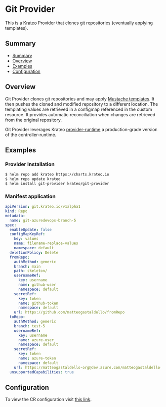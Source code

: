 # Git Provider

This is a [Krateo](https://krateo.io) Provider that clones git repositories (eventually applying templates).

## Summary

- [Summary](#summary)
- [Overview](#overview)
- [Examples](#examples)
- [Configuration](#configuration)
  

## Overview

Git Provider clones git repositories and may apply [Mustache templates](https://mustache.github.io). It then pushes the cloned and modified repository to a different location. The templating values are retrieved in a configmap referenced in the custom resource. 
It provides automatic reconciliation when changes are retrieved from the original repository.

Git Provider leverages Krateo [provider-runtime](https://docs.krateo.io/key-concepts/kco/#provider-runtime) a production-grade version of the controller-runtime. 

## Examples

### Provider Installation

```bash
$ helm repo add krateo https://charts.krateo.io
$ helm repo update krateo
$ helm install git-provider krateo/git-provider
```

### Manifest application

```yaml
apiVersion: git.krateo.io/v1alpha1
kind: Repo
metadata:
  name: git-azuredevops-branch-5
spec:
  enableUpdate: false 
  configMapKeyRef:
    key: values
    name: filename-replace-values
    namespace: default
  deletionPolicy: Delete
  fromRepo:
    authMethod: generic 
    branch: main
    path: skeleton/
    usernameRef:
      key: username
      name: github-user
      namespace: default
    secretRef:
      key: token
      name: github-token
      namespace: default
    url: https://github.com/matteogastaldello/fromRepo
  toRepo:
    authMethod: generic
    branch: test-5
    usernameRef:
      key: username
      name: azure-user
      namespace: default
    secretRef:
      key: token
      name: azure-token
      namespace: default
    url: https://matteogastaldello-org@dev.azure.com/matteogastaldello-org/teamproject/_git/repo-generated
  unsupportedCapabilities: true
```

## Configuration
To view the CR configuration visit [this link](https://doc.crds.dev/github.com/krateoplatformops/git-provider).